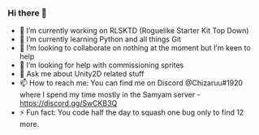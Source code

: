 ### Hi there 👋

- 🔭 I’m currently working on RLSKTD (Roguelike Starter Kit Top Down)
- 🌱 I’m currently learning Python and all things Git
- 👯 I’m looking to collaborate on nothing at the moment but I'm keen to help
- 🤔 I’m looking for help with commissioning sprites
- 💬 Ask me about Unity2D related stuff
- 📫 How to reach me: You can find me on Discord @Chizaruu#1920 where I spend my time mostly in the Samyam server -https://discord.gg/SwCKB3Q
- ⚡ Fun fact: You code half the day to squash one bug only to find 12 more.
